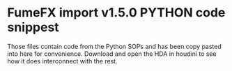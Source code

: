 # FumeFX import v1.5.0 PYTHON code snippest

Those files contain code from the Python SOPs
and has been copy pasted into here for convenience.
Download and open the HDA in houdini to see how it does interconnect with the rest.
